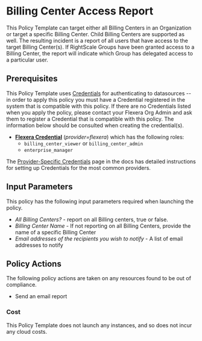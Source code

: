 # Billing Center Access Report

This Policy Template can target either all Billing Centers in an Organization or target a specific Billing Center.  Child Billing Centers are supported as well.  The resulting incident is a report of all users that have access to the target Billing Center(s).  If RightScale Groups have been granted access to a Billing Center, the report will indicate which Group has delegated access to a particular user.

## Prerequisites

This Policy Template uses [Credentials](https://docs.flexera.com/flexera/EN/Automation/ManagingCredentialsExternal.htm) for authenticating to datasources -- in order to apply this policy you must have a Credential registered in the system that is compatible with this policy. If there are no Credentials listed when you apply the policy, please contact your Flexera Org Admin and ask them to register a Credential that is compatible with this policy. The information below should be consulted when creating the credential(s).

- [**Flexera Credential**](https://docs.flexera.com/flexera/EN/Automation/ProviderCredentials.htm) (*provider=flexera*) which has the following roles:
  - `billing_center_viewer` or `billing_center_admin`
  - `enterprise_manager`

The [Provider-Specific Credentials](https://docs.flexera.com/flexera/EN/Automation/ProviderCredentials.htm) page in the docs has detailed instructions for setting up Credentials for the most common providers.

## Input Parameters

This policy has the following input parameters required when launching the policy.

- *All Billing Centers?* - report on all Billing centers, true or false.
- *Billing Center Name* - If not reporting on all Billing Centers, provide the name of a specific Billing Center
- *Email addresses of the recipients you wish to notify* - A list of email addresses to notify

## Policy Actions

The following policy actions are taken on any resources found to be out of compliance.

- Send an email report

### Cost

This Policy Template does not launch any instances, and so does not incur any cloud costs.
